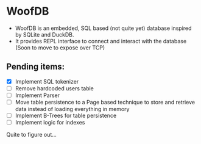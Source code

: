 # WoofDB

* WoofDB is an embedded, SQL based (not quite yet) database inspired by SQLite and DuckDB.
* It provides REPL interface to connect and interact with the database (Soon to move to expose over TCP)

## Pending items:

- [X] Implement SQL tokenizer
- [ ] Remove hardcoded users table
- [ ] Implement Parser
- [ ] Move table persistence to a Page based technique to store and retrieve data instead of loading everything in memory
- [ ] Implement B-Trees for table persistence
- [ ] Implement logic for indexes

Quite to figure out...


